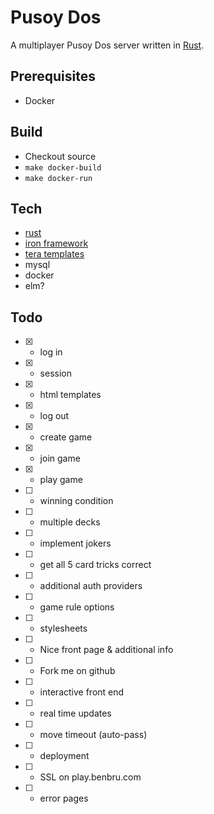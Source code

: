 # Pusoy Dos
A multiplayer Pusoy Dos server written in [Rust](https://www.rust-lang.org).

## Prerequisites
- Docker

## Build
- Checkout source
- `make docker-build` 
- `make docker-run`

## Tech
- [rust](https://www.rust-lang.org)
 - [iron framework](http://ironframework.io/)
 - [tera templates](https://github.com/Keats/tera)
- mysql
- docker
- elm?

## Todo
- [x] - log in
- [x] - session
- [x] - html templates
- [x] - log out
- [x] - create game
- [x] - join game
- [x] - play game
- [ ] - winning condition
- [ ] - multiple decks
- [ ] - implement jokers
- [ ] - get all 5 card tricks correct
- [ ] - additional auth providers
- [ ] - game rule options
- [ ] - stylesheets
- [ ] - Nice front page & additional info
- [ ] - Fork me on github
- [ ] - interactive front end
- [ ] - real time updates
- [ ] - move timeout (auto-pass)
- [ ] - deployment
- [ ] - SSL on play.benbru.com
- [ ] - error pages

